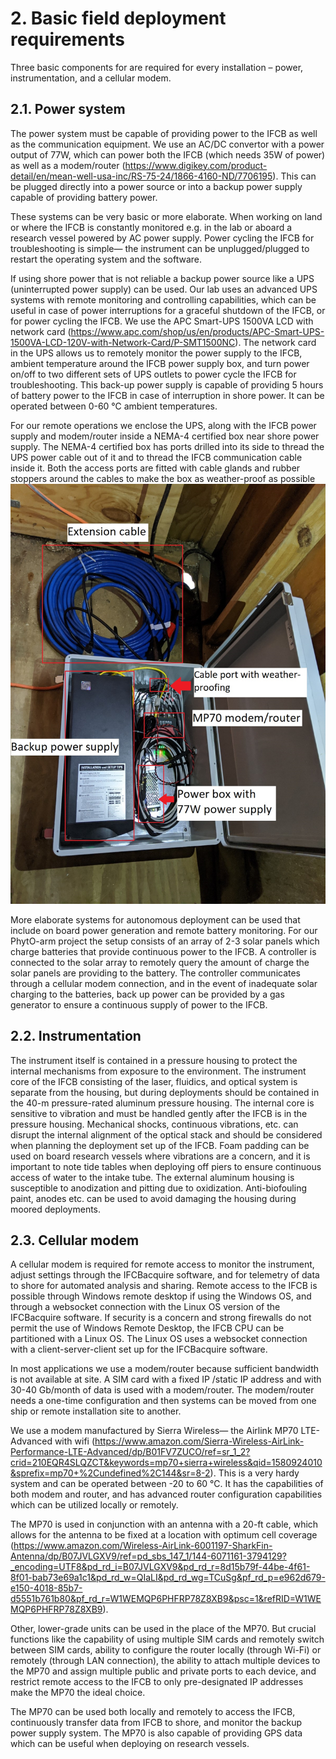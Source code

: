 # 2. Basic field deployment requirements

Three basic components for are required for every installation – power, instrumentation, and a cellular modem. 

## 2.1. Power system

The power system must be capable of providing power to the IFCB as well as the communication equipment. We use an AC/DC convertor with a power output of 77W, which can power both the IFCB (which needs 35W of power) as well as a modem/router (https://www.digikey.com/product-detail/en/mean-well-usa-inc/RS-75-24/1866-4160-ND/7706195). This can be plugged directly into a power source or into a backup power supply capable of providing battery power.

These systems can be very basic or more elaborate. When working on land or where the IFCB is constantly monitored e.g. in the lab or aboard a research vessel powered by AC power supply. Power cycling the IFCB for troubleshooting is simple— the instrument can be unplugged/plugged to restart the operating system and the software. 

If using shore power that is not reliable a backup power source like a UPS (uninterrupted power supply) can be used. Our lab uses an advanced UPS systems with remote monitoring and controlling capabilities, which can be useful in case of power interruptions for a graceful shutdown of the IFCB, or for power cycling the IFCB. We use the APC Smart-UPS 1500VA LCD with network card (https://www.apc.com/shop/us/en/products/APC-Smart-UPS-1500VA-LCD-120V-with-Network-Card/P-SMT1500NC). The network card in the UPS allows us to remotely monitor the power supply to the IFCB, ambient temperature around the IFCB power supply box, and turn power on/off to two different sets of UPS outlets to power cycle the IFCB for troubleshooting. This back-up power supply is capable of providing 5 hours of battery power to the IFCB in case of interruption in shore power. It can be operated between 0-60 ℃ ambient temperatures. 

For our remote operations we enclose the UPS, along with the IFCB power supply and modem/router inside a NEMA-4 certified box near shore power supply. The NEMA-4 certified box has ports drilled into its side to thread the UPS power cable out of it and to thread the IFCB communication cable inside it. Both the access ports are fitted with cable glands and rubber stoppers around the cables to make the box as weather-proof as possible![IMG_20200204_161338](README.assets/IMG_20200204_161338.jpg)

More elaborate systems for autonomous deployment can be used that include on board power generation and remote battery monitoring. For our PhytO-arm project the setup consists of an array of 2-3 solar panels which charge batteries that provide continuous power to the IFCB. A controller is connected to the solar array to remotely query the amount of charge the solar panels are providing to the battery. The controller communicates through a cellular modem connection, and in the event of inadequate solar charging to the batteries, back up power can be provided by a gas generator to ensure a continuous supply of power to the IFCB.

## 2.2. Instrumentation

The instrument itself is contained in a pressure housing to protect the internal mechanisms from exposure to the environment. The instrument core of the IFCB consisting of the laser, fluidics, and optical system is separate from the housing, but during deployments should be contained in the 40-m pressure-rated aluminum pressure housing. The internal core is sensitive to vibration and must be handled gently after the IFCB is in the pressure housing. Mechanical shocks, continuous vibrations, etc. can disrupt the internal alignment of the optical stack and should be considered when planning the deployment set up of the IFCB. Foam padding can be used on board research vessels where vibrations are a concern, and it is important to note tide tables when deploying off piers to ensure continuous access of water to the intake tube. The external aluminum housing is susceptible to anodization and      pitting due to oxidization. Anti-biofouling paint, anodes etc. can be used to avoid damaging the housing during moored deployments. 

## 2.3. Cellular modem

A cellular modem is required for remote access to monitor the instrument, adjust settings through the IFCBacquire software, and for telemetry of data to shore for automated analysis and sharing. Remote access to the IFCB is possible through Windows remote desktop if using the Windows OS, and through a websocket connection with the Linux OS version of the IFCBacquire software. If security is a concern and strong firewalls do not permit the use of Windows Remote Desktop, the IFCB CPU can be partitioned with a Linux OS. The Linux OS uses a websocket connection with a client-server-client set up for the IFCBacquire software. 

In most applications we use a modem/router because sufficient bandwidth is not available at site. A SIM card with a fixed IP /static IP address and with 30-40 Gb/month of data is used with a modem/router. The modem/router needs a one-time configuration and then systems can be moved from one ship or remote installation site to another. 

We use a modem manufactured by Sierra Wireless— the Airlink MP70 LTE-Advanced with wifi (https://www.amazon.com/Sierra-Wireless-AirLink-Performance-LTE-Advanced/dp/B01FV7ZUCO/ref=sr_1_2?crid=210EQR4SLQZCT&keywords=mp70+sierra+wireless&qid=1580924010&sprefix=mp70+%2Cundefined%2C144&sr=8-2). This is a very hardy system and can be operated between -20 to 60 ℃. It has the capabilities of both modem and router, and has advanced router configuration capabilities which can be utilized locally or remotely.

The MP70 is used in conjunction with an antenna with a 20-ft cable, which allows for the antenna to be fixed at a location with optimum cell coverage (https://www.amazon.com/Wireless-AirLink-6001197-SharkFin-Antenna/dp/B07JVLGXV9/ref=pd_sbs_147_1/144-6071161-3794129?_encoding=UTF8&pd_rd_i=B07JVLGXV9&pd_rd_r=8d15b79f-44be-4f61-8f01-bab73e69a1c1&pd_rd_w=QIaLI&pd_rd_wg=TCuSg&pf_rd_p=e962d679-e150-4018-85b7-d5551b761b80&pf_rd_r=W1WEMQP6PHFRP78Z8XB9&psc=1&refRID=W1WEMQP6PHFRP78Z8XB9).

Other, lower-grade units can be used in the place of the MP70. But crucial functions like the capability of using multiple SIM cards and remotely switch between SIM cards, ability to configure the router locally (through Wi-Fi) or remotely (through LAN connection), the ability to attach multiple devices to the MP70 and assign multiple public and private ports to each device, and restrict remote access to the IFCB to only pre-designated IP addresses make the MP70 the ideal choice. 

The MP70 can be used both locally and remotely to access the IFCB, continuously transfer data from IFCB to shore, and monitor the backup power supply system. The MP70 is also capable of providing GPS data which can be useful when deploying on research vessels.
